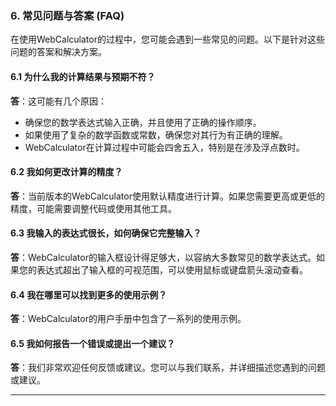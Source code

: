 
### 6. 常见问题与答案 (FAQ)

在使用WebCalculator的过程中，您可能会遇到一些常见的问题。以下是针对这些问题的答案和解决方案。

#### 6.1 为什么我的计算结果与预期不符？

**答**：这可能有几个原因：

- 确保您的数学表达式输入正确，并且使用了正确的操作顺序。
- 如果使用了复杂的数学函数或常数，确保您对其行为有正确的理解。
- WebCalculator在计算过程中可能会四舍五入，特别是在涉及浮点数时。

#### 6.2 我如何更改计算的精度？

**答**：当前版本的WebCalculator使用默认精度进行计算。如果您需要更高或更低的精度，可能需要调整代码或使用其他工具。

#### 6.3 我输入的表达式很长，如何确保它完整输入？

**答**：WebCalculator的输入框设计得足够大，以容纳大多数常见的数学表达式。如果您的表达式超出了输入框的可视范围，可以使用鼠标或键盘箭头滚动查看。

#### 6.4 我在哪里可以找到更多的使用示例？

**答**：WebCalculator的用户手册中包含了一系列的使用示例。

#### 6.5 我如何报告一个错误或提出一个建议？

**答**：我们非常欢迎任何反馈或建议。您可以与我们联系，并详细描述您遇到的问题或建议。

---